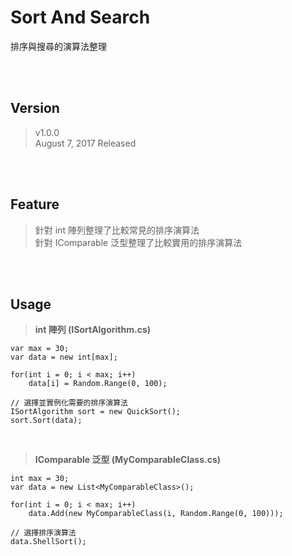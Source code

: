 # Sort And Search
排序與搜尋的演算法整理

<br/><br/>

Version 
---
>v1.0.0<br/>
>August 7, 2017 Released

<br/><br/>

Feature
---
>針對 int 陣列整理了比較常見的排序演算法<br/>
>針對 IComparable 泛型整理了比較實用的排序演算法

<br/><br/>

Usage
---

>**int 陣列 (ISortAlgorithm.cs)**
```
var max = 30;
var data = new int[max];

for(int i = 0; i < max; i++)
    data[i] = Random.Range(0, 100);
    
// 選擇並實例化需要的排序演算法 
ISortAlgorithm sort = new QuickSort();
sort.Sort(data);
```
<br/>

>**IComparable 泛型 (MyComparableClass.cs)**

```
int max = 30;
var data = new List<MyComparableClass>();

for(int i = 0; i < max; i++)
    data.Add(new MyComparableClass(i, Random.Range(0, 100)));

// 選擇排序演算法
data.ShellSort();
```